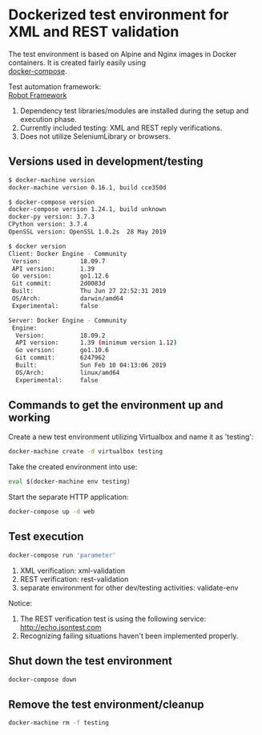 # Dockerized test environment for XML and REST validation

The test environment is based on Alpine and Nginx images in Docker containers.
It is created fairly easily using \
[docker-compose](https://docs.docker.com/compose/).

Test automation framework: \
[Robot Framework](https://github.com/robotframework/robotframework)
1) Dependency test libraries/modules are installed during the setup and \
execution phase.
2) Currently included testing: XML and REST reply verifications.
3) Does not utilize SeleniumLibrary or browsers.

## Versions used in development/testing

```sh
$ docker-machine version
docker-machine version 0.16.1, build cce350d

$ docker-compose version
docker-compose version 1.24.1, build unknown
docker-py version: 3.7.3
CPython version: 3.7.4
OpenSSL version: OpenSSL 1.0.2s  28 May 2019

$ docker version
Client: Docker Engine - Community
 Version:           18.09.7
 API version:       1.39
 Go version:        go1.12.6
 Git commit:        2d0083d
 Built:             Thu Jun 27 22:52:31 2019
 OS/Arch:           darwin/amd64
 Experimental:      false

Server: Docker Engine - Community
 Engine:
  Version:          18.09.2
  API version:      1.39 (minimum version 1.12)
  Go version:       go1.10.6
  Git commit:       6247962
  Built:            Sun Feb 10 04:13:06 2019
  OS/Arch:          linux/amd64
  Experimental:     false
```

## Commands to get the environment up and working

Create a new test environment utilizing Virtualbox and name it as 'testing':
```sh
docker-machine create -d virtualbox testing
```

Take the created environment into use:
```sh
eval $(docker-machine env testing)
```

Start the separate HTTP application:
```sh
docker-compose up -d web
```

## Test execution

```sh
docker-compose run 'parameter'
```

1) XML verification: xml-validation
2) REST verification: rest-validation
3) separate environment for other dev/testing activities: validate-env

Notice:

1) The REST verification test is using the following service: http://echo.jsontest.com
2) Recognizing failing situations haven't been implemented properly.

## Shut down the test environment

```sh
docker-compose down
```
## Remove the test environment/cleanup

```sh
docker-machine rm -f testing
```
